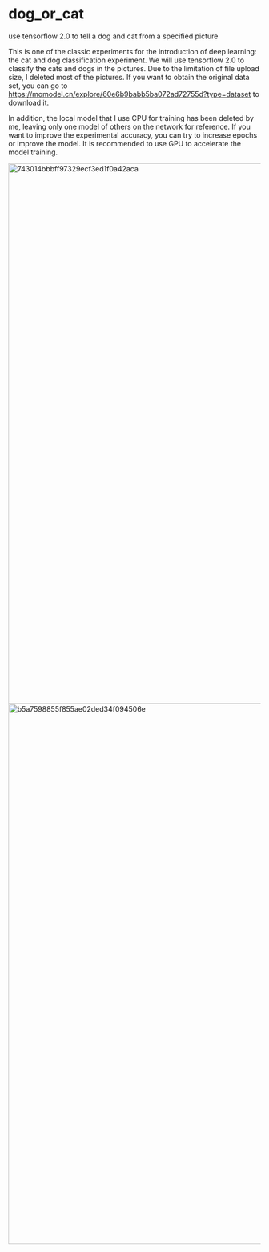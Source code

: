 # dog_or_cat
 use tensorflow 2.0 to tell a dog and cat from a specified picture
 

This is one of the classic experiments for the introduction of deep learning: the cat and dog classification experiment. We will use tensorflow 2.0 to classify the cats and dogs in the pictures. Due to the limitation of file upload size, I deleted most of the pictures. If you want to obtain the original data set, you can go to https://momodel.cn/explore/60e6b9babb5ba072ad72755d?type=dataset to download it.


In addition, the local model that I use CPU for training has been deleted by me, leaving only one model of others on the network for reference. If you want to improve the experimental accuracy, you can try to increase epochs or improve the model. It is recommended to use GPU to accelerate the model training.


<img width="1080" alt="743014bbbff97329ecf3ed1f0a42aca" src="https://user-images.githubusercontent.com/66932433/138469957-d71436f1-0e08-425f-8afd-45950b242aa2.png">


<img width="1080" alt="b5a7598855f855ae02ded34f094506e" src="https://user-images.githubusercontent.com/66932433/138469972-0b3ad736-1b5b-45d9-85c3-7f9aa61e8ef6.png">
